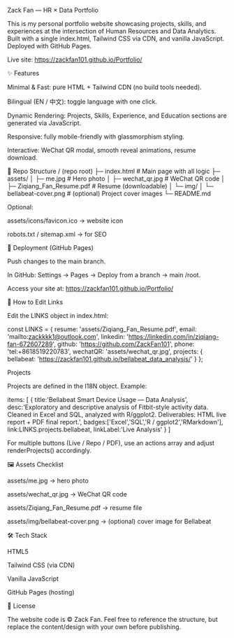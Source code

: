 Zack Fan — HR × Data Portfolio

This is my personal portfolio website showcasing projects, skills, and experiences at the intersection of Human Resources and Data Analytics.
Built with a single index.html, Tailwind CSS via CDN, and vanilla JavaScript.
Deployed with GitHub Pages.

Live site: https://zackfan101.github.io/Portfolio/

✨ Features

Minimal & Fast: pure HTML + Tailwind CDN (no build tools needed).

Bilingual (EN / 中文): toggle language with one click.

Dynamic Rendering: Projects, Skills, Experience, and Education sections are generated via JavaScript.

Responsive: fully mobile-friendly with glassmorphism styling.

Interactive: WeChat QR modal, smooth reveal animations, resume download.

📂 Repo Structure
/ (repo root)
├─ index.html                 # Main page with all logic
├─ assets/
│  ├─ me.jpg                  # Hero photo
│  ├─ wechat_qr.jpg           # WeChat QR code
│  ├─ Ziqiang_Fan_Resume.pdf  # Resume (downloadable)
│  └─ img/
│     └─ bellabeat-cover.png  # (optional) Project cover images
└─ README.md


Optional:

assets/icons/favicon.ico → website icon

robots.txt / sitemap.xml → for SEO

🚀 Deployment (GitHub Pages)

Push changes to the main branch.

In GitHub: Settings → Pages → Deploy from a branch → main /root.

Access your site at:
https://zackfan101.github.io/Portfolio/

🔧 How to Edit
Links

Edit the LINKS object in index.html:

const LINKS = {
  resume: 'assets/Ziqiang_Fan_Resume.pdf',
  email: 'mailto:zackkkk1@outlook.com',
  linkedin: 'https://linkedin.com/in/ziqiang-fan-672607289',
  github: 'https://github.com/ZackFan101',
  phone: 'tel:+8618519220783',
  wechatQR: 'assets/wechat_qr.jpg',
  projects: {
    bellabeat: 'https://zackfan101.github.io/bellabeat_data_analysis/'
  }
};

Projects

Projects are defined in the I18N object. Example:

items: [
  {
    title:'Bellabeat Smart Device Usage — Data Analysis',
    desc:'Exploratory and descriptive analysis of Fitbit-style activity data. Cleaned in Excel and SQL, analyzed with R/ggplot2. Deliverables: HTML live report + PDF final report.',
    badges:['Excel','SQL','R / ggplot2','RMarkdown'],
    link:LINKS.projects.bellabeat,
    linkLabel:'Live Analysis'
  }
]


For multiple buttons (Live / Repo / PDF), use an actions array and adjust renderProjects() accordingly.

🖼 Assets Checklist

assets/me.jpg → hero photo

assets/wechat_qr.jpg → WeChat QR code

assets/Ziqiang_Fan_Resume.pdf → resume file

assets/img/bellabeat-cover.png → (optional) cover image for Bellabeat

🛠 Tech Stack

HTML5

Tailwind CSS (via CDN)

Vanilla JavaScript

GitHub Pages (hosting)

📄 License

The website code is © Zack Fan.
Feel free to reference the structure, but replace the content/design with your own before publishing.

